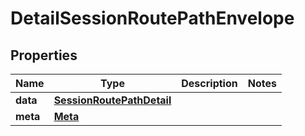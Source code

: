 

# DetailSessionRoutePathEnvelope


## Properties

| Name | Type | Description | Notes |
|------------ | ------------- | ------------- | -------------|
|**data** | [**SessionRoutePathDetail**](SessionRoutePathDetail.md) |  |  |
|**meta** | [**Meta**](Meta.md) |  |  |



